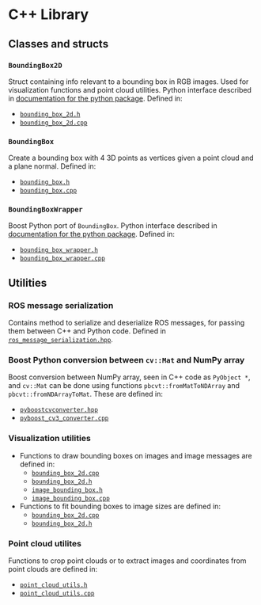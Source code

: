# C++ Library

## Classes and structs

### `BoundingBox2D`
Struct containing info relevant to a bounding box in RGB images. Used for visualization functions and point cloud
utilities. Python interface described in [documentation for the python package](python_package.md). Defined in:
* [`bounding_box_2d.h`](../common/include/mas_perception_libs/bounding_box_2d.h)
* [`bounding_box_2d.cpp`](../common/src/bounding_box_2d.cpp)

### `BoundingBox`
Create a bounding box with 4 3D points as vertices given a point cloud and a plane normal. Defined in:
* [`bounding_box.h`](../common/include/mas_perception_libs/bounding_box.h)
* [`bounding_box.cpp`](../common/src/bounding_box.cpp)

### `BoundingBoxWrapper`
Boost Python port of `BoundingBox`. Python interface described in
[documentation for the python package](python_package.md). Defined in:
* [`bounding_box_wrapper.h`](../ros/include/mas_perception_libs/bounding_box_wrapper.h)
* [`bounding_box_wrapper.cpp`](../ros/src/bounding_box_wrapper.cpp)

## Utilities

### ROS message serialization
Contains method to serialize and deserialize ROS messages, for passing them between C++ and Python code. Defined in
[`ros_message_serialization.hpp`](../ros/include/mas_perception_libs/impl/ros_message_serialization.hpp).

### Boost Python conversion between `cv::Mat` and NumPy array
Boost conversion between NumPy array, seen in C++ code as `PyObject *`, and `cv::Mat` can be done using functions
`pbcvt::fromMatToNDArray` and `pbcvt::fromNDArrayToMat`. These are defined in:
* [`pyboostcvconverter.hpp`](../common/include/mas_perception_libs/impl/pyboostcvconverter.hpp)
* [`pyboost_cv3_converter.cpp`](../common/src/pyboost_cv3_converter.cpp)

### Visualization utilities
* Functions to draw bounding boxes on images and image messages are defined in:
    - [`bounding_box_2d.cpp`](../common/src/bounding_box_2d.cpp)
    - [`bounding_box_2d.h`](../common/include/mas_perception_libs/bounding_box_2d.h)
    - [`image_bounding_box.h`](../ros/include/mas_perception_libs/image_bounding_box.h)
    - [`image_bounding_box.cpp`](../ros/src/image_bounding_box.cpp)
* Functions to fit bounding boxes to image sizes are defined in:
    - [`bounding_box_2d.cpp`](../common/src/bounding_box_2d.cpp)
    - [`bounding_box_2d.h`](../common/include/mas_perception_libs/bounding_box_2d.h)

### Point cloud utilites
Functions to crop point clouds or to extract images and coordinates from point clouds are defined in:
* [`point_cloud_utils.h`](../ros/include/mas_perception_libs/point_cloud_utils.h)
* [`point_cloud_utils.cpp`](../ros/src/point_cloud_utils.cpp)

